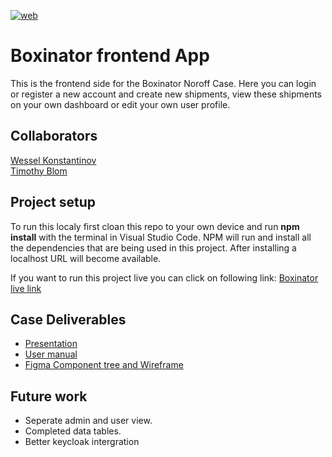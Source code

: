 [![web](https://img.shields.io/static/v1?logo=heroku&message=Online&label=Heroku&color=430098)](https://boxinator-frontend-app.herokuapp.com/#/)
# Boxinator frontend App
This is the frontend side for the Boxinator Noroff Case. Here you can login or register a new account and create new shipments, view these shipments on your own dashboard or edit your own user profile.

## Collaborators
[Wessel Konstantinov](https://github.com/WesselKonstantinov) </br>
[Timothy Blom](https://github.com/TimothyBlom)

## Project setup
To run this localy first cloan this repo to your own device and run **npm install** with the terminal in Visual Studio Code. 
NPM will run and install all the dependencies that are being used in this project. After installing a localhost URL will become available.

If you want to run this project live you can click on following link: [Boxinator live link](https://boxinator-frontend-app.herokuapp.com/#/)

## Case Deliverables
- [Presentation](https://docs.google.com/presentation/d/1K_l0TfxsatE2rswplDOUwUtYE5GtHFHlVRgjQbfJKcY/edit?usp=sharing)
- [User manual](https://docs.google.com/document/d/145hTlaBtXOemTeUki51wYGlgORSdtO0hg_Hyzge647c/edit?usp=sharing)
- [Figma Component tree and Wireframe](https://www.figma.com/community/file/1100685691785379794/Boxinator-Case)

## Future work
- Seperate admin and user view.
- Completed data tables.
- Better keycloak intergration

